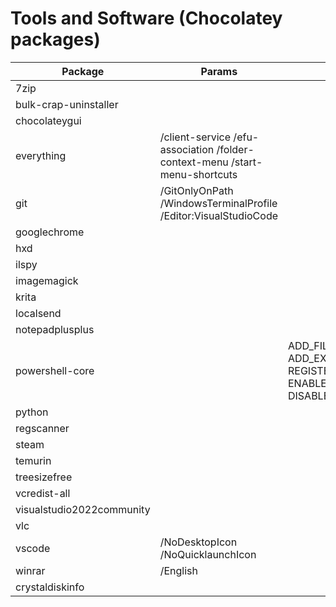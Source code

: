 # Tools and Software (Chocolatey packages)

|Package                                 |Params                                                                     |Install arguments                                                                                                                                                           |
|----------------------------------------|---------------------------------------------------------------------------|----------------------------------------------------------------------------------------------------------------------------------------------------------------------------|
|7zip                                    |                                                                           |                                                                                                                                                                            |
|bulk-crap-uninstaller                   |                                                                           |                                                                                                                                                                            |
|chocolateygui                           |                                                                           |                                                                                                                                                                            |
|everything                              |/client-service /efu-association /folder-context-menu /start-menu-shortcuts|                                                                                                                                                                            |
|git                                     |/GitOnlyOnPath /WindowsTerminalProfile /Editor:VisualStudioCode            |                                                                                                                                                                            |
|googlechrome                            |                                                                           |                                                                                                                                                                            |
|hxd                                     |                                                                           |                                                                                                                                                                            |
|ilspy                                   |                                                                           |                                                                                                                                                                            |
|imagemagick                             |                                                                           |                                                                                                                                                                            |
|krita                                   |                                                                           |                                                                                                                                                                            |
|localsend                               |                                                                           |                                                                                                                                                                            |
|notepadplusplus                         |                                                                           |                                                                                                                                                                            |
|powershell-core                         |                                                                           |ADD_FILE_CONTEXT_MENU_RUNPOWERSHELL=1 ADD_EXPLORER_CONTEXT_MENU_OPENPOWERSHELL=1 REGISTER_MANIFEST=1 ADD_PATH=1 ENABLE_PSREMOTING=0 USE_MU=0 ENABLE_MU=0 DISABLE_TELEMETRY=1|
|python                                  |                                                                           |                                                                                                                                                                            |
|regscanner                              |                                                                           |                                                                                                                                                                            |
|steam                                   |                                                                           |                                                                                                                                                                            |
|temurin                                 |                                                                           |                                                                                                                                                                            |
|treesizefree                            |                                                                           |                                                                                                                                                                            |
|vcredist-all                            |                                                                           |                                                                                                                                                                            |
|visualstudio2022community               |                                                                           |                                                                                                                                                                            |
|vlc                                     |                                                                           |                                                                                                                                                                            |
|vscode                                  |/NoDesktopIcon /NoQuicklaunchIcon                                          |                                                                                                                                                                            |
|winrar                                  |/English                                                                   |                                                                                                                                                                            |
|crystaldiskinfo                         |                                                                           |                                                                                                                                                                            |